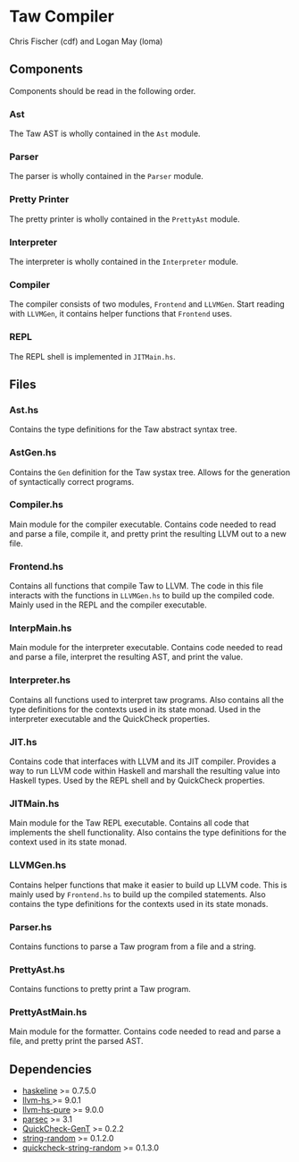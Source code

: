 # Taw Compiler
Chris Fischer (cdf) and Logan May (loma)

## Components
Components should be read in the following order.

### Ast
The Taw AST is wholly contained in the `Ast` module.

### Parser
The parser is wholly contained in the `Parser` module.

### Pretty Printer
The pretty printer is wholly contained in the `PrettyAst` module.

### Interpreter
The interpreter is wholly contained in the `Interpreter` module.

### Compiler
The compiler consists of two modules, `Frontend` and `LLVMGen`. Start reading with `LLVMGen`, it contains helper functions that `Frontend` uses.

### REPL
The REPL shell is implemented in `JITMain.hs`.

## Files

### Ast.hs
Contains the type definitions for the Taw abstract syntax tree.

### AstGen.hs
Contains the `Gen` definition for the Taw systax tree. Allows for the generation of syntactically correct programs.

### Compiler.hs
Main module for the compiler executable. Contains code needed to read and parse a file, compile it, and pretty print the resulting LLVM out to a new file.

### Frontend.hs
Contains all functions that compile Taw to LLVM. The code in this file interacts with the functions in `LLVMGen.hs` to build up the compiled code. Mainly used in the REPL and the compiler executable.

### InterpMain.hs
Main module for the interpreter executable. Contains code needed to read and parse a file, interpret the resulting AST, and print the value.

### Interpreter.hs
Contains all functions used to interpret taw programs. Also contains all the type definitions for the contexts used in its state monad. Used in the interpreter executable and the QuickCheck properties.

### JIT.hs
Contains code that interfaces with LLVM and its JIT compiler. Provides a way to run LLVM code within Haskell and marshall the resulting value into Haskell types. Used by the REPL shell and by QuickCheck properties.

### JITMain.hs
Main module for the Taw REPL executable. Contains all code that implements the shell functionality. Also contains the type definitions for the context used in its state monad.

### LLVMGen.hs
Contains helper functions that make it easier to build up LLVM code. This is mainly used by `Frontend.hs` to build up the compiled statements.  Also contains the type definitions for the contexts used in its state monads.

### Parser.hs
Contains functions to parse a Taw program from a file and a string.

### PrettyAst.hs
Contains functions to pretty print a Taw program.

### PrettyAstMain.hs
Main module for the formatter. Contains code needed to read and parse a file, and pretty print the parsed AST.

## Dependencies
* [haskeline](https://hackage.haskell.org/package/haskeline) >=  0.7.5.0
* [llvm-hs ](https://hackage.haskell.org/package/llvm-hs) >=  9.0.1
* [llvm-hs-pure](https://hackage.haskell.org/package/llvm-hs-pure) >=  9.0.0
* [parsec](https://hackage.haskell.org/package/parsec) >=  3.1
* [QuickCheck-GenT](https://hackage.haskell.org/package/QuickCheck-GenT) >= 0.2.2
* [string-random](https://hackage.haskell.org/package/string-random) >= 0.1.2.0
* [quickcheck-string-random](https://hackage.haskell.org/package/quickcheck-string-random) >= 0.1.3.0